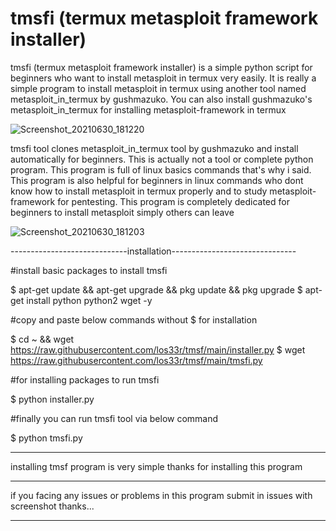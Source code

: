 # tmsfi (termux metasploit framework installer)
tmsfi (termux metasploit framework installer) is a simple python script for beginners who want to install metasploit in termux very  easily.
It is really a simple program to install metasploit in termux using another tool named metasploit_in_termux by gushmazuko.
You can also install gushmazuko's metasploit_in_termux for installing metasploit-framework in termux

![Screenshot_20210630_181220](https://user-images.githubusercontent.com/79966315/123962194-d0880e80-d9ce-11eb-849e-31382b4b0978.jpg)

tmsfi tool clones metasploit_in_termux tool by gushmazuko and install automatically for beginners.
This is actually not a tool or complete python program. 
This program is full of linux basics commands that's why i said.
This program is also helpful for beginners in linux commands who dont know how to install metasploit in termux properly and to study metasploit-framework for pentesting.
This program is completely dedicated for beginners to install metasploit simply others can leave

![Screenshot_20210630_181203](https://user-images.githubusercontent.com/79966315/123962374-05946100-d9cf-11eb-95c2-fa3155789d94.jpg)

-----------------------------installation-------------------------------
          
#install basic packages to install tmsfi
          
$ apt-get update && apt-get upgrade && pkg update && pkg upgrade
$ apt-get install python python2 wget -y 
          
#copy and paste below commands without $ for installation
          
$ cd ~ && wget https://raw.githubusercontent.com/los33r/tmsf/main/installer.py
$ wget https://raw.githubusercontent.com/los33r/tmsf/main/tmsfi.py
          
#for installing packages to run tmsfi
          
$ python installer.py  
          
#finally you can run tmsfi tool via below command 
          
$ python tmsfi.py
          
---------------------------------------------------------------------------
          
installing tmsf program is very simple 
thanks for installing this program
          
------------------------------------------------------------------------------------------------------
          
if you facing any issues or problems in this program submit in issues with screenshot
thanks...
          
-------------------------------------------------------------------------------------------------------
        

